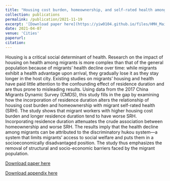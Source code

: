 ```yaml
---
title: "Housing cost burden, homeownership, and self-rated health among migrant workers in Chinese cities: the confounding effect of residence duration"
collection: publications
permalink: /publication/2021-11-19
excerpt: '[Download paper here](https://yiw0104.github.io/files/HMH_Main.pdf)'
date: 2021-04-07
venue: 'Cities'
paperurl: 
citation: 
---
```

Housing is a critical social determinant of health. Research on the impact of housing on health among migrants is more complex than that of the general population because of migrants’ health decline over time: while migrants exhibit a health advantage upon arrival, they gradually lose it as they stay longer in the host city. Existing studies on migrants’ housing and health have paid little attention to the confounding effect of residence duration and are thus prone to misleading results. Using data from the 2017 China Migrants Dynamic Survey (CMDS), this study fills in the gap by examining how the incorporation of residence duration alters the relationship of housing cost burden and homeownership with migrant self-rated health (SRH). The study shows that migrant workers with higher housing cost burden and longer residence duration tend to have worse SRH. Incorporating residence duration attenuates the crude association between homeownership and worse SRH. The results imply that the health decline among migrants can be attributed to the discriminatory hukou system—a system that limits migrants’ access to social welfare and puts them in a socioeconomically disadvantaged position. The study thus emphasizes the removal of structural and socio-economic barriers faced by the migrant population.

[Download paper here](https://yiw0104.github.io/files/HMH_Main.pdf)

[Download appendix here](https://yiw0104.github.io/files/HMH_Appendix.pdf)